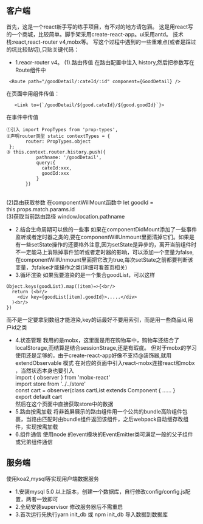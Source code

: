 ## 客户端
首先，这是一个react新手写的练手项目，有不对的地方请包涵。
这是用react写的一个商城，比较简单。脚手架采用create-react-app。ui采用antd。
技术栈:react,react-router v4,mobx等。
写这个过程中遇到的一些重难点(或者是踩过的坑比较贴切),只贴关键代码：<br/>
- 1.reacr-router v4。
(1).路由传值
在路由配置中注入 history,然后把参数写在Route组件中
```
 <Route path="/goodDetail/:cateId/:id" component={GoodDetail} />
 ```
 在页面中用<Link>组件传值：<br/>
 ```
    <Link to={`/goodDetail/${good.cateId}/${good.goodId}`}>
 ``` 
 在事件中传值<br/>
 ```
 ①引入 import PropTypes from 'prop-types',
 ②声明router类型 static contextTypes = {
        router: PropTypes.object
  };
 ③ this.context.router.history.push({
            pathname: '/goodDetail',
            query:{
              cateId:xxx,
              goodId:xxx
            }
        })
```
<br/>
(2)路由获取参数
在componentWillMount函数中
 let goodId = this.props.match.params.id<br/>
(3)获取当前路由路径
window.location.pathname<br/>

- 2.结合生命周期可以做的一些事
如果在componentDidMount添加了一些事件监听或者定时器之类的,要在componentWillUnmount里面清掉它们。如果是有一些setState操作的还要格外注意,因为setState是异步的，离开当前组件时不一定能马上消除掉事件监听或者定时器的影响，可以添加一个变量为false,在componentWillUnmount里面把它改为true,每次setState之前都要判断该变量，为false才能操作之类(详细可看首页相关)<br/>
- 3.循环渲染
如果我要渲染的是一个集合goodList，可以这样 <br/>
```
Object.keys(goodList).map((item)=>{<br/>
  return (<br/>
    <div key={goodList[item].goodId}>.....</div>
  )<br/>
})
```
而不是一定要拿到数组才能渲染,key的话最好不要用索引，而是用一些商品id,用户id之类<br/>
- 4.状态管理
 我用的是mobx，这里面是用在购物车中，购物车还结合了localStorage,而结算是结合sessionStrage,还是有瑕疵。
 但对于mobx的学习使用还是足够的，由于create-react-app好像不支持@装饰器,就用
 extendObservable 模式
 在对应的页面中引入react-mobx连接react和mobx ，当然状态本身也要引入<br/>
 import { observer } from 'mobx-react'<br/>
 import store from '../../store'<br/>
 const cart = observer(class cartList extends Component {
   ......
 }<br/>
 export default cart<br/>
 然后在这个页面中直接获取store中的数据
- 5.路由按需加载
  将非首屏展示的路由组件用一个公共的bundle高阶组件包裹，当路由匹配时由bundle组件返回该组件，之后webpack自动缓存改组件，实现按需加载
- 6.组件通信
  使用node 的event模块的EventEmitter类可满足一般的父子组件或兄弟组件通信


## 服务端
使用koa2,mysql等实现用户端数据服务<br/>
- 1.安装mysql 5.0 以上版本，创建一个数据库，自行修改config/config.js配置，两者一致即可
- 2.全局安装supervisor 修改服务器后不需重启
- 3.首次运行先执行yarn init_db 或 npm init_db 导入数据到数据库
